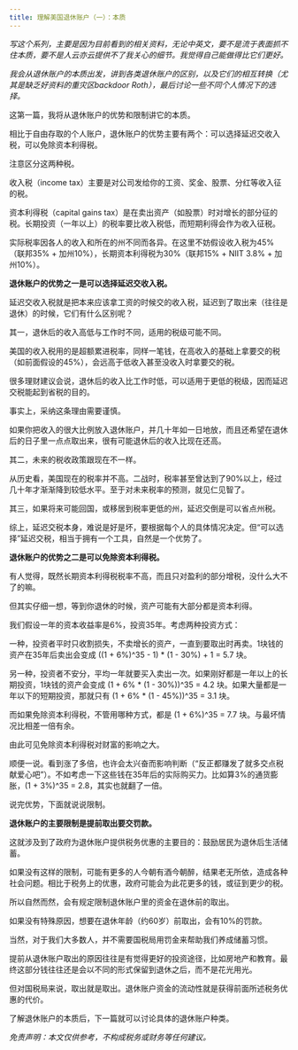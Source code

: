 ```yaml
---
title: 理解美国退休账户（一）：本质
---
```


*写这个系列，主要是因为目前看到的相关资料，无论中英文，要不是流于表面抓不住本质，要不是人云亦云提供不了我关心的细节。我觉得自己能做得比它们更好。*

*我会从退休账户的本质出发，讲到各类退休账户的区别，以及它们的相互转换（尤其是缺乏好资料的重灾区backdoor Roth），最后讨论一些不同个人情况下的选择。*

这第一篇，我将从退休账户的优势和限制讲它的本质。

相比于自由存取的个人账户，退休账户的优势主要有两个：可以选择延迟交收入税，可以免除资本利得税。

注意区分这两种税。

收入税（income tax）主要是对公司发给你的工资、奖金、股票、分红等收入征的税。

资本利得税（capital gains tax）是在卖出资产（如股票）时对增长的部分征的税。长期投资（一年以上）的税率要比收入税低，而短期利得会作为收入征税。

实际税率因各人的收入和所在的州不同而各异。在这里不妨假设收入税为45%（联邦35% + 加州10%），长期资本利得税为30%（联邦15% + NIIT 3.8% + 加州10%）。

**退休账户的优势之一是可以选择延迟交收入税。**

延迟交收入税就是把本来应该拿工资的时候交的收入税，延迟到了取出来（往往是退休）的时候，它们有什么区别呢？

其一，退休后的收入高低与工作时不同，适用的税级可能不同。

美国的收入税用的是超额累进税率，同样一笔钱，在高收入的基础上拿要交的税（如前面假设的45%），会远高于低收入甚至没收入时拿要交的税。

很多理财建议会说，退休后的收入比工作时低，可以适用于更低的税级，因而延迟交税能起到省税的目的。

事实上，采纳这条理由需要谨慎。

如果你把收入的很大比例放入退休账户，并几十年如一日地放，而且还希望在退休后的日子里一点点取出来，很有可能退休后的收入比现在还高。

其二，未来的税收政策跟现在不一样。

从历史看，美国现在的税率并不高。二战时，税率甚至曾达到了90%以上，经过几十年才渐渐降到较低水平。至于对未来税率的预测，就见仁见智了。

其三，如果将来可能回国，或移居到税率更低的州，延迟交倒是可以省点州税。

综上，延迟交税本身，难说是好是坏，要根据每个人的具体情况决定。但“可以选择”延迟交税，相当于拥有一个工具，自然是一个优势了。



**退休账户的优势之二是可以免除资本利得税。**

有人觉得，既然长期资本利得税税率不高，而且只对盈利的部分增税，没什么大不了的嘛。

但其实仔细一想，等到你退休的时候，资产可能有大部分都是资本利得。

我们假设一年的资本收益率是6%，投资35年。考虑两种投资方式：

一种，投资者平时只收割损失，不卖增长的资产，一直到要取出时再卖。1块钱的资产在35年后卖出会变成 ((1 + 6%)^35 - 1) * (1 - 30%) + 1 = 5.7 块。

另一种，投资者不安分，平均一年就要买入卖出一次。如果刚好都是一年以上的长期投资，1块钱的资产会变成 (1 + 6% * (1 - 30%))^35 = 4.2 块。如果大量都是一年以下的短期投资，那就只有 (1 + 6% * (1 - 45%))^35 = 3.1 块。

而如果免除资本利得税，不管用哪种方式，都是 (1 + 6%)^35 = 7.7 块。与最坏情况比相差一倍有余。

由此可见免除资本利得税对财富的影响之大。

顺便一说。看到涨了多倍，也许会太兴奋而影响判断（“反正都赚发了就多交点税献爱心吧”）。不如考虑一下这些钱在35年后的实际购买力。比如算3%的通货膨胀，(1 + 3%)^35 = 2.8，其实也就翻了一倍。

说完优势，下面就说说限制。

**退休账户的主要限制是提前取出要交罚款。**

这就涉及到了政府为退休账户提供税务优惠的主要目的：鼓励居民为退休后生活储蓄。

如果没有这样的限制，可能有更多的人今朝有酒今朝醉，结果老无所依，造成各种社会问题。相比于税务上的优惠，政府可能会为此花更多的钱，或征到更少的税。

所以自然而然，会有规定限制退休账户里的资金在退休前的取出。

如果没有特殊原因，想要在退休年龄（约60岁）前取出，会有10%的罚款。

当然，对于我们大多数人，并不需要国税局用罚金来帮助我们养成储蓄习惯。

提前从退休账户取出的原因往往是有觉得更好的投资途径，比如房地产和教育。最终这部分钱往往还是会以不同的形式保留到退休之后，而不是花光用光。

但对国税局来说，取出就是取出。退休账户资金的流动性就是获得前面所述税务优惠的代价。

了解退休账户的本质后，下一篇就可以讨论具体的退休账户种类。

*免责声明：本文仅供参考，不构成税务或财务等任何建议。*
